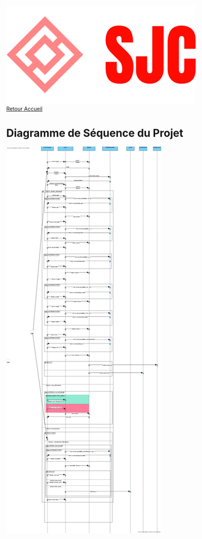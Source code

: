![Logo](./logo/logo_large.png)
[Retour Accueil](../readme.md)
# Diagramme de Séquence du Projet
![SeqDiagram](./Pictures/SeqDiagram.png)